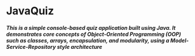 # JavaQuiz

<h5>This is a simple console-based quiz application built using Java. It demonstrates core concepts of Object-Oriented Programming (OOP) such as classes, arrays, encapsulation, and modularity, using a Model-Service-Repository style architecture</h5>

